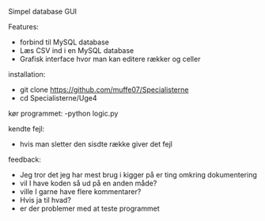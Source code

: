Simpel database GUI

Features:
- forbind til MySQL database
- Læs CSV ind i en MySQL database
- Grafisk interface hvor man kan editere rækker og celler

installation:

- git clone https://github.com/muffe07/Specialisterne
- cd Specialisterne/Uge4

kør programmet:
-python logic.py

kendte fejl:
- hvis man sletter den sisdte række giver det fejl

feedback:

- Jeg tror det jeg har mest brug i kigger på er ting omkring dokumentering
- vil I have koden så ud på en anden måde?
- ville I garne have flere kommentarer? 
- Hvis ja til hvad?
- er der problemer med at teste programmet

